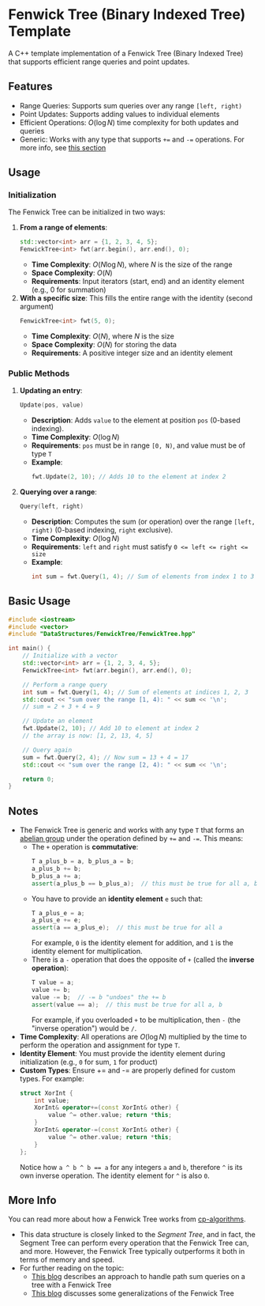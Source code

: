 # Fenwick Tree (Binary Indexed Tree) Template

A C++ template implementation of a Fenwick Tree (Binary Indexed Tree) that supports efficient range queries and point updates.

## Features

- Range Queries: Supports sum queries over any range `[left, right)`
- Point Updates: Supports adding values to individual elements
- Efficient Operations: $O(\log N)$ time complexity for both updates and queries
- Generic: Works with any type that supports `+=` and `-=` operations. For more info, see [this section](#notes)

## Usage

### Initialization
The Fenwick Tree can be initialized in two ways:
1. **From a range of elements**:
    ```cpp
    std::vector<int> arr = {1, 2, 3, 4, 5};
    FenwickTree<int> fwt(arr.begin(), arr.end(), 0);
    ```
    - **Time Complexity**: $O(N \log N)$, where $N$ is the size of the range
    - **Space Complexity**: $O(N)$
    - **Requirements**: Input iterators (start, end) and an identity element (e.g., 0 for summation)
2. **With a specific size**:
    This fills the entire range with the identity (second argument)
    ```cpp
    FenwickTree<int> fwt(5, 0);
    ```
    - **Time Complexity**: $O(N)$, where $N$ is the size
    - **Space Complexity**: $O(N)$ for storing the data
    - **Requirements**: A positive integer size and an identity element

### Public Methods
1. **Updating an entry**:
    ```cpp
    Update(pos, value)
    ```
    - **Description**: Adds `value` to the element at position `pos` (0-based indexing).
    - **Time Complexity**: $O(\log N)$
    - **Requirements**: `pos` must be in range `[0, N)`, and value must be of type `T`
    - **Example**:
        ```cpp
        fwt.Update(2, 10); // Adds 10 to the element at index 2
        ```

2. **Querying over a range**:
    ```cpp
    Query(left, right)
    ```
    - **Description**: Computes the sum (or operation) over the range `[left, right)` (0-based indexing, `right` exclusive).
    - **Time Complexity**: $O(\log N)$
    - **Requirements**: `left` and `right` must satisfy `0 <= left <= right <= size`
    - **Example**:
        ```cpp
        int sum = fwt.Query(1, 4); // Sum of elements from index 1 to 3
        ```


## Basic Usage
```cpp
#include <iostream>
#include <vector>
#include "DataStructures/FenwickTree/FenwickTree.hpp"

int main() {
    // Initialize with a vector
    std::vector<int> arr = {1, 2, 3, 4, 5};
    FenwickTree<int> fwt(arr.begin(), arr.end(), 0);

    // Perform a range query
    int sum = fwt.Query(1, 4); // Sum of elements at indices 1, 2, 3
    std::cout << "sum over the range [1, 4): " << sum << '\n';
    // sum = 2 + 3 + 4 = 9

    // Update an element
    fwt.Update(2, 10); // Add 10 to element at index 2
    // the array is now: [1, 2, 13, 4, 5]

    // Query again
    sum = fwt.Query(2, 4); // Now sum = 13 + 4 = 17
    std::cout << "sum over the range [2, 4): " << sum << '\n';

    return 0;
}
```

## Notes
- The Fenwick Tree is generic and works with any type `T` that forms an [abelian group](https://en.wikipedia.org/wiki/Abelian_group) under the operation defined by `+=` and `-=`. This means:
    - The `+` operation is **commutative**:
        ```cpp
        T a_plus_b = a, b_plus_a = b;
        a_plus_b += b;
        b_plus_a += a;
        assert(a_plus_b == b_plus_a);  // this must be true for all a, b
        ```
    - You have to provide an **identity element** `e` such that:
        ```cpp
        T a_plus_e = a;
        a_plus_e += e;
        assert(a == a_plus_e);  // this must be true for all a
        ```
        For example, `0` is the identity element for addition, and `1` is the identity element for multiplication.
    -  There is a `-` operation that does the opposite of `+` (called the **inverse operation**):
        ```cpp
        T value = a;
        value += b;
        value -= b;  // -= b "undoes" the += b
        assert(value == a);  // this must be true for all a, b
        ```
        For example, if you overloaded `+` to be multiplication, then `-` (the "inverse operation") would be `/`.
- **Time Complexity**: All operations are $O(\log N)$ multiplied by the time to perform the operation and assignment for type `T`.
- **Identity Element**: You must provide the identity element during initialization (e.g., `0` for sum, `1` for product)
- **Custom Types**: Ensure += and -= are properly defined for custom types. For example:
    ```cpp
    struct XorInt {
        int value;
        XorInt& operator+=(const XorInt& other) {
            value ^= other.value; return *this;
        }
        XorInt& operator-=(const XorInt& other) {
            value ^= other.value; return *this;
        }
    };
    ```
    Notice how `a ^ b ^ b == a` for any integers `a` and `b`, therefore `^` is its own inverse operation. The identity element for `^` is also `0`.

## More Info
You can read more about how a Fenwick Tree works from [cp-algorithms](https://cp-algorithms.com/data_structures/fenwick.html).
- This data structure is closely linked to the *Segment Tree*, and in fact, the Segment Tree can perform every operation that the Fenwick Tree can, and more. However, the Fenwick Tree typically outperforms it both in terms of memory and speed.
- For further reading on the topic:
    - [This blog](https://codeforces.com/blog/entry/78564) describes an approach to handle path sum queries on a tree with a Fenwick Tree
    - [This blog](https://codeforces.com/blog/entry/99895) discusses some generalizations of the Fenwick Tree
